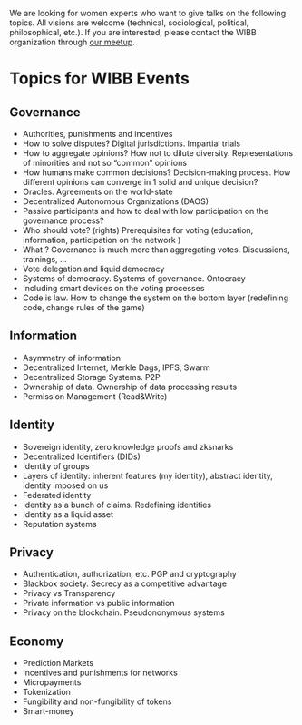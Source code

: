 We are looking for women experts who want to give talks on the following topics. All visions are welcome (technical, sociological, political, philosophical, etc.). If you are interested, please contact the WIBB organization through [our meetup](https://www.meetup.com/es-ES/Women-in-Blockchain-Barcelona/).

# Topics for WIBB Events
## Governance
- Authorities, punishments and incentives
- How to solve disputes? Digital jurisdictions. Impartial trials
- How to aggregate opinions? How not to dilute diversity. Representations of minorities and not so “common” opinions
- How humans make common decisions? Decision-making process. How different opinions can converge in 1 solid and unique decision?
- Oracles. Agreements on the world-state
- Decentralized Autonomous Organizations (DAOS)
- Passive participants and how to deal with low participation on the governance process?
- Who should vote? (rights) Prerequisites for voting (education, information, participation on the network )
- What ? Governance is much more than aggregating votes. Discussions, trainings, …
- Vote delegation and liquid democracy
- Systems of democracy. Systems of governance. Ontocracy
- Including smart devices on the voting processes
- Code is law. How to change the system on the bottom layer (redefining code, change rules of the game)
## Information
- Asymmetry of information
- Decentralized Internet, Merkle Dags, IPFS, Swarm
- Decentralized Storage Systems. P2P
- Ownership of data. Ownership of data processing results
- Permission Management (Read&Write)
## Identity 
- Sovereign identity, zero knowledge proofs and zksnarks
- Decentralized Identifiers (DIDs)
- Identity of groups
- Layers of identity: inherent features (my identity), abstract identity, identity imposed on us
- Federated identity
- Identity as a bunch of claims. Redefining identities
- Identity as a liquid asset
- Reputation systems
## Privacy
- Authentication, authorization, etc. PGP and cryptography
- Blackbox society. Secrecy as a competitive advantage
- Privacy vs Transparency
- Private information vs public information
- Privacy on the blockchain. Pseudononymous systems
## Economy
- Prediction Markets
- Incentives and punishments for networks
- Micropayments
- Tokenization
- Fungibility and non-fungibility of tokens
- Smart-money


